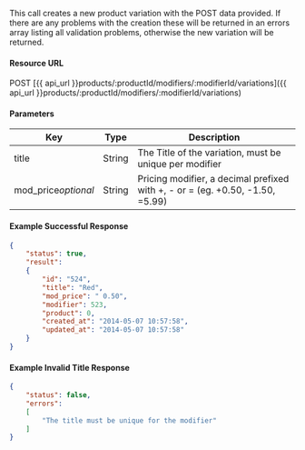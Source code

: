 <!--
@title Create new product variation
@author Moltin Ltd
@description Creates a new product variation
@order 3.1.1.5

@sidebar 1
@family Product/Modifier/Variation
@rate No
@auth Yes
@format JSON
@http POST
@version beta
-->
This call creates a new product variation with the POST data provided. If there are any problems with the creation these will be returned in an errors array listing all validation problems, otherwise the new variation will be returned.

#### Resource URL
POST [{{ api_url }}products/:productId/modifiers/:modifierId/variations]({{ api_url }}products/:productId/modifiers/:modifierId/variations)

#### Parameters
Key | Type | Description
--- | ---- | -----------
title | String | The Title of the variation, must be unique per modifier
mod_price*optional* | String | Pricing modifier, a decimal prefixed with +, - or = (eg. +0.50, -1.50, =5.99)

<!--code-->
#### Example Successful Response
``` json
{
    "status": true,
    "result":
    {
        "id": "524",
        "title": "Red",
        "mod_price": " 0.50",
        "modifier": 523,
        "product": 0,
        "created_at": "2014-05-07 10:57:58",
        "updated_at": "2014-05-07 10:57:58"
    }
}
```

#### Example Invalid Title Response
``` json
{
    "status": false,
    "errors":
    [
        "The title must be unique for the modifier"
    ]
}
```
<!--/code-->